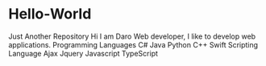 # Hello-World
Just Another Repository
Hi I am Daro Web developer,
I like to develop web applications.
Programming Languages
C#
Java
Python
C++
Swift
Scripting Language
Ajax
Jquery
Javascript
TypeScript
